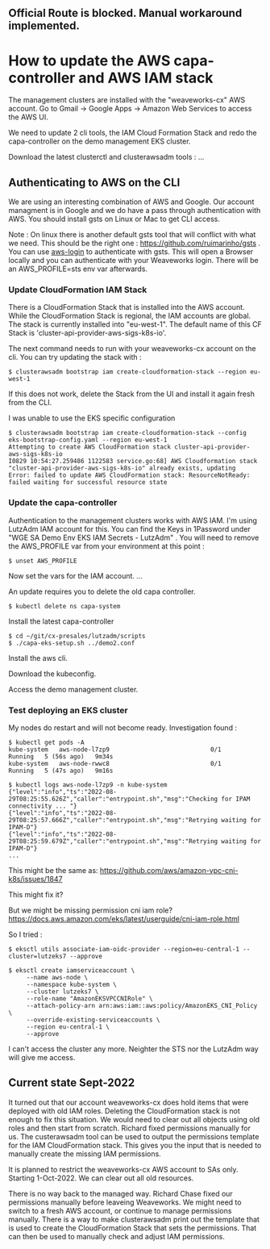 ## Official Route is blocked. Manual workaround implemented.

# How to update the AWS capa-controller and AWS IAM stack 

The management clusters are installed with the "weaveworks-cx" AWS account. Go to Gmail -> Google Apps -> Amazon Web Services to access the AWS UI.

We need to update 2 cli tools, the IAM Cloud Formation Stack and redo the capa-controller on the demo management EKS cluster.

Download the latest clusterctl and clusterawsadm tools :
...

## Authenticating to AWS on the CLI

We are using an interesting combination of AWS and Google. Our account managment is in Google and we do have a pass through authentication with AWS. You should install gsts on Linux or Mac to get CLI access. 

Note : On linux there is another default gsts tool that will conflict with what we need. This should be the right one : https://github.com/ruimarinho/gsts . You can use [aws-login](./tools/aws-login) to authenticate with gsts. This will open a Browser locally and you can authenticate with your Weaveworks login. There will be an AWS_PROFILE=sts env var afterwards. 

### Update CloudFormation IAM Stack

There is a CloudFormation Stack that is installed into the AWS account. While the CloudFormation Stack is regional, the IAM accounts are global. The stack is currently installed into "eu-west-1". The default name of this CF Stack is 'cluster-api-provider-aws-sigs-k8s-io'.

The next command needs to run with your weaveworks-cx account on the cli. You can try updating the stack with : 
```
$ clusterawsadm bootstrap iam create-cloudformation-stack --region eu-west-1
```

If this does not work, delete the Stack from the UI and install it again fresh from the CLI.

I was unable to use the EKS specific configuration
```
$ clusterawsadm bootstrap iam create-cloudformation-stack --config eks-bootstrap-config.yaml --region eu-west-1
Attempting to create AWS CloudFormation stack cluster-api-provider-aws-sigs-k8s-io
I0829 10:54:27.259486 1122583 service.go:68] AWS Cloudformation stack "cluster-api-provider-aws-sigs-k8s-io" already exists, updating
Error: failed to update AWS CloudFormation stack: ResourceNotReady: failed waiting for successful resource state
```

### Update the capa-controller

Authentication to the management clusters works with AWS IAM. I'm using LutzAdm IAM account for this. You can find the Keys in 1Password under "WGE SA Demo Env EKS IAM Secrets - LutzAdm" . You will need to remove the AWS_PROFILE var from your environment at this point :
```
$ unset AWS_PROFILE
```

Now set the vars for the IAM account.
...

An update requires you to delete the old capa controller.
```
$ kubectl delete ns capa-system
```

Install the latest capa-controller
```
$ cd ~/git/cx-presales/lutzadm/scripts
$ ./capa-eks-setup.sh ../demo2.conf
```

Install the aws cli. 

Download the kubeconfig.

Access the demo management cluster.

### Test deploying an EKS cluster

My nodes do restart and will not become ready. Investigation found :

```
$ kubectl get pods -A
kube-system   aws-node-l7zp9                            0/1     Running   5 (56s ago)   9m34s
kube-system   aws-node-rwwc8                            0/1     Running   5 (47s ago)   9m16s

$ kubectl logs aws-node-l7zp9 -n kube-system
{"level":"info","ts":"2022-08-29T08:25:55.626Z","caller":"entrypoint.sh","msg":"Checking for IPAM connectivity ... "}
{"level":"info","ts":"2022-08-29T08:25:57.666Z","caller":"entrypoint.sh","msg":"Retrying waiting for IPAM-D"}
{"level":"info","ts":"2022-08-29T08:25:59.679Z","caller":"entrypoint.sh","msg":"Retrying waiting for IPAM-D"}
...
```


This might be the same as:
https://github.com/aws/amazon-vpc-cni-k8s/issues/1847

This might fix it?

But we might be missing permission cni iam role?
https://docs.aws.amazon.com/eks/latest/userguide/cni-iam-role.html

So I tried :
```
$ eksctl utils associate-iam-oidc-provider --region=eu-central-1 --cluster=lutzeks7 --approve

$ eksctl create iamserviceaccount \
     --name aws-node \
     --namespace kube-system \
     --cluster lutzeks7 \
     --role-name "AmazonEKSVPCCNIRole" \
     --attach-policy-arn arn:aws:iam::aws:policy/AmazonEKS_CNI_Policy \
     --override-existing-serviceaccounts \
     --region eu-central-1 \
     --approve 

```

I can't access the cluster any more. Neighter the STS nor the LutzAdm way will give me access.

## Current state Sept-2022

It turned out that our account weaveworks-cx does hold items that were deployed with old IAM roles. Deleting the CloudFormation stack is not enough to fix this situation. We would need to clear out all objects using old roles and then start from scratch. Richard fixed permissions manually for us. The custerawsadm tool can be used to output the permissions template for the IAM CloudFormation stack. This gives you the input that is needed to manually create the missing IAM permissions.

It is planned to restrict the weaveworks-cx AWS account to SAs only. Starting 1-Oct-2022. We can clear out all old resources. 

There is no way back to the managed way. Richard Chase fixed our permissions manually before leaveing Weaveworks. We might need to switch to a fresh AWS account, or continue to manage permissions manually. There is a way to make clusterawsadm print out the template that is used to create the CloudFormation Stack that sets the permissions. That can then be used to manually check and adjust IAM permissions.







